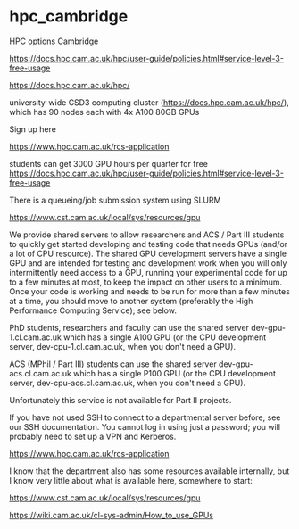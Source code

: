 # hpc_cambridge

HPC options Cambridge


https://docs.hpc.cam.ac.uk/hpc/user-guide/policies.html#service-level-3-free-usage


https://docs.hpc.cam.ac.uk/hpc/

university-wide CSD3 computing cluster (https://docs.hpc.cam.ac.uk/hpc/), which has 90 nodes each with 4x A100 80GB GPUs

Sign up here

https://www.hpc.cam.ac.uk/rcs-application

students can get 3000 GPU hours per quarter for free https://docs.hpc.cam.ac.uk/hpc/user-guide/policies.html#service-level-3-free-usage

There is a queueing/job submission system using SLURM 


https://www.cst.cam.ac.uk/local/sys/resources/gpu

 

We provide shared servers to allow researchers and ACS / Part III students to quickly get started developing and testing code that needs GPUs (and/or a lot of CPU resource).  The shared GPU development servers have a single GPU and are intended for testing and development work when you will only intermittently need access to a GPU, running your experimental code for up to a few minutes at most, to keep the impact on other users to a minimum.  Once your code is working and needs to be run for more than a few minutes at a time, you should move to another system (preferably the High Performance Computing Service); see below.

PhD students, researchers and faculty can use the shared server dev-gpu-1.cl.cam.ac.uk which has a single A100 GPU (or the CPU development server, dev-cpu-1.cl.cam.ac.uk, when you don't need a GPU).

ACS (MPhil / Part III) students can use the shared server dev-gpu-acs.cl.cam.ac.uk which has a single P100 GPU (or the CPU development server, dev-cpu-acs.cl.cam.ac.uk, when you don't need a GPU).

Unfortunately this service is not available for Part II projects.

If you have not used SSH to connect to a departmental server before, see our SSH documentation.  You cannot log in using just a password; you will probably need to set up a VPN and Kerberos.

 https://www.hpc.cam.ac.uk/rcs-application


I know that the department also has some resources available internally, but I know very little about what is available here, somewhere to start:

https://www.cst.cam.ac.uk/local/sys/resources/gpu

https://wiki.cam.ac.uk/cl-sys-admin/How_to_use_GPUs


